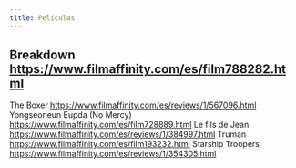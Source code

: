 ```yaml
---
title: Películas
---
```


## Breakdown https://www.filmaffinity.com/es/film788282.html
The Boxer https://www.filmaffinity.com/es/reviews/1/567096.html
Yongseoneun Eupda (No Mercy)  https://www.filmaffinity.com/es/film728889.html
Le fils de Jean https://www.filmaffinity.com/es/reviews/1/384997.html
Truman https://www.filmaffinity.com/es/film193232.html
Starship Troopers https://www.filmaffinity.com/es/reviews/1/354305.html
